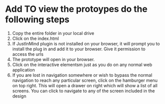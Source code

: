 # Add TO view the protoypes do the following steps 

1. Copy the entire folder in your local drive
2. Click on the index.html 
3. If JustInMind plugin is not installed on your browser, it will prompt you to install the plug in and add it to your browser. Give it permission to access the urls 
4. The prototype will open in your browser. 
5. Click on the interactive elementsm just  as you do on any normal web application
6. If you are lost in navigation somewhere or wish to bypass the normal navigation to reach any particular screen, click on the hamburger menu on top right. This will open a drawer on right which will show a list of all screens. You can click to navigate to any of the screen included in the design 
